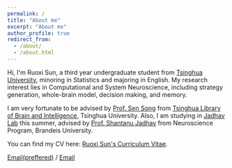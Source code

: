 ```yaml
---
permalink: /
title: "About me"
excerpt: "About me"
author_profile: true
redirect_from: 
  - /about/
  - /about.html
---
```


Hi, I'm Ruoxi Sun, a third year undergraduate student from [Tsinghua University](https://www.tsinghua.edu.cn/), minoring in Statistics and majoring in English. My research interest lies in Computational and System Neuroscience, including strategy generation, whole-brain model, decision making, and memory.

I am very fortunate to be advised by [Prof. Sen Song](https://www.med.tsinghua.edu.cn/info/1356/1880.htm) from [Tsinghua Library of Brain and Intelligence](https://brain.tsinghua.edu.cn/index.htm), Tsinghua University. Also, I am studying in [Jadhav Lab](https://jadhavlab.com/) this summer, advised by [Prof. Shantanu Jadhav](https://XXX.pku.edu.cn/) from Neuroscience Program, Brandeis University.

You can find my CV here: [Ruoxi Sun's Curriculum Vitae](../assets/Curriculum_Vitae.docx).

[Email(preffered)](srx20@mails.tsinghua.edu.cn) / [Email](ruoxisunlucy@gmail.com) 
